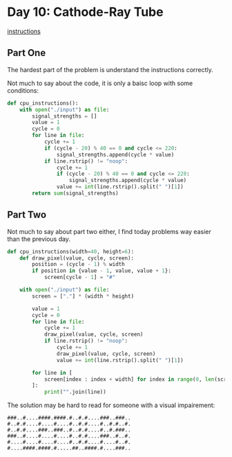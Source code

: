 # Day 10: Cathode-Ray Tube

[instructions](https://adventofcode.com/2022/day/10)

## Part One

The hardest part of the problem is understand the instructions correctly.

Not much to say about the code, it is only a baisc loop with some conditions:
```python
def cpu_instructions():
    with open("./input") as file:
        signal_strengths = []
        value = 1
        cycle = 0
        for line in file:
            cycle += 1
            if (cycle - 20) % 40 == 0 and cycle <= 220:
                signal_strengths.append(cycle * value)
            if line.rstrip() != "noop":
                cycle += 1
                if (cycle - 20) % 40 == 0 and cycle <= 220:
                    signal_strengths.append(cycle * value)
                value += int(line.rstrip().split(" ")[1])
        return sum(signal_strengths)
```

## Part Two

Not much to say about part two either, I find today problems way easier than the previous day.
```python
def cpu_instructions(width=40, height=6):
    def draw_pixel(value, cycle, screen):
        position = (cycle - 1) % width
        if position in {value - 1, value, value + 1}:
            screen[cycle - 1] = "#"

    with open("./input") as file:
        screen = ["."] * (width * height)

        value = 1
        cycle = 0
        for line in file:
            cycle += 1
            draw_pixel(value, cycle, screen)
            if line.rstrip() != "noop":
                cycle += 1
                draw_pixel(value, cycle, screen)
                value += int(line.rstrip().split(" ")[1])

        for line in [
            screen[index : index + width] for index in range(0, len(screen), width)
        ]:
            print("".join(line))
```
The solution may be hard to read for someone with a visual impairement:
```text
###..#....####.####.#..#.#....###..###..
#..#.#....#....#....#..#.#....#..#.#..#.
#..#.#....###..###..#..#.#....#..#.###..
###..#....#....#....#..#.#....###..#..#.
#....#....#....#....#..#.#....#....#..#.
#....####.####.#.....##..####.#....###..
```
